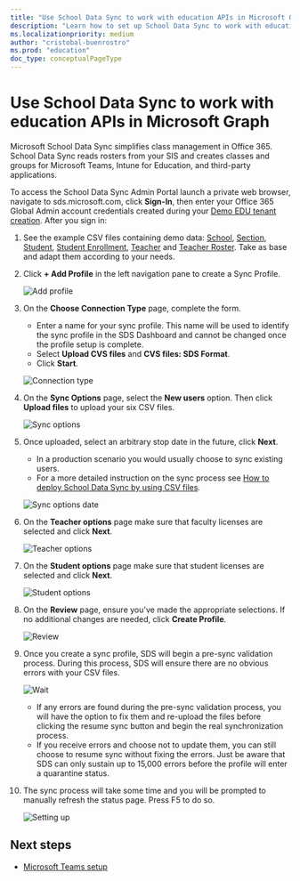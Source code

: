 ```yaml
---
title: "Use School Data Sync to work with education APIs in Microsoft Graph"
description: "Learn how to set up School Data Sync to work with education APIs in Microsoft Graph."
ms.localizationpriority: medium
author: "cristobal-buenrostro"
ms.prod: "education"
doc_type: conceptualPageType
---
```


# Use School Data Sync to work with education APIs in Microsoft Graph

Microsoft School Data Sync simplifies class management in Office 365. School Data Sync reads rosters from your SIS and creates classes and groups for Microsoft Teams, Intune for Education, and third-party applications.

To access the School Data Sync Admin Portal launch a private web browser, navigate to sds.microsoft.com, click **Sign-In**, then enter your Office 365 Global Admin account credentials created during your [Demo EDU tenant creation](/graph/msgraph-onboarding-edutenant). After you sign in:

1. See the example CSV files containing demo data: [School](https://github.com/microsoft/edu-devcamp/blob/master/HOL/HOL0/assets/School.csv), [Section](https://github.com/microsoft/edu-devcamp/blob/master/HOL/HOL0/assets/Section.csv), [Student](https://github.com/microsoft/edu-devcamp/blob/master/HOL/HOL0/assets/Student.csv), [Student Enrollment](https://github.com/microsoft/edu-devcamp/blob/master/HOL/HOL0/assets/StudentEnrollment.csv), [Teacher](https://github.com/microsoft/edu-devcamp/blob/master/HOL/HOL0/assets/Teacher.csv) and [Teacher Roster](https://github.com/microsoft/edu-devcamp/blob/master/HOL/HOL0/assets/TeacherRoster.csv). Take as base and adapt them according to your needs.

2. Click **+ Add Profile** in the left navigation pane to create a Sync Profile.

   ![Add profile](./images/msgraph-onboarding/sds1-addprofile.png)

3. On the **Choose Connection Type** page, complete the form.
   - Enter a name for your sync profile. This name will be used to identify the sync profile in the SDS Dashboard and cannot be changed once the profile setup is complete. 
   - Select **Upload CVS files** and **CVS files: SDS Format**. 
   - Click **Start**.

   ![Connection type](./images/msgraph-onboarding/sds2-connection.png)

4. On the **Sync Options** page, select the **New users** option. Then click **Upload files** to upload your six CSV files.

   ![Sync options](./images/msgraph-onboarding/sds3-syncoptions.png)

5. Once uploaded, select an arbitrary stop date in the future, click **Next**.
   - In a production scenario you would usually choose to sync existing users.
   - For a more detailed instruction on the sync process see [How to deploy School Data Sync by using CSV files](https://docs.microsoft.com/SchoolDataSync/how-to-deploy-school-data-sync-by-using-csv-files).

   ![Sync options date](./images/msgraph-onboarding/sds5-date.png)

6. On the **Teacher options** page make sure that faculty licenses are selected and click **Next**.

   ![Teacher options](./images/msgraph-onboarding/sds6-teacher.png)

7. On the **Student options** page make sure that student licenses are selected and click **Next**.

   ![Student options](./images/msgraph-onboarding/sds7-student.png)

8. On the **Review** page, ensure you've made the appropriate selections. If no additional changes are needed, click **Create Profile**.

   ![Review](./images/msgraph-onboarding/sds8-review.png)

9. Once you create a sync profile, SDS will begin a pre-sync validation process. During this process, SDS will ensure there are no obvious errors with your CSV files.

   ![Wait](./images/msgraph-onboarding/sds9-wait.png)

   - If any errors are found during the pre-sync validation process, you will have the option to fix them and re-upload the files before clicking the resume sync button and begin the real synchronization process. 
   - If you receive errors and choose not to update them, you can still choose to resume sync without fixing the errors. Just be aware that SDS can only sustain up to 15,000 errors before the profile will enter a quarantine status.

10. The sync process will take some time and you will be prompted to manually refresh the status page. Press F5 to do so.

    ![Setting up](./images/msgraph-onboarding/sds10-settingup.png)


## Next steps

- [Microsoft Teams setup](/graph/msgraph-onboarding-msteams)